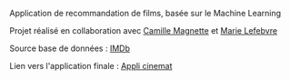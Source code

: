
Application de recommandation de films, basée sur le Machine Learning

Projet réalisé en collaboration avec [Camille Magnette]() et [Marie Lefebvre]()

Source base de données : [IMDb](https://datasets.imdbws.com/)

Lien vers l'application finale : [Appli cinemat](https://cinemat.streamlit.app/)



